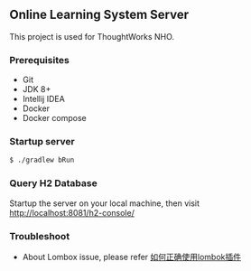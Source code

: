 ## Online Learning System Server

This project is used for ThoughtWorks NHO.

### Prerequisites
- Git
- JDK 8+
- Intellij IDEA
- Docker
- Docker compose


### Startup server

```bash
$ ./gradlew bRun
```

### Query H2 Database
Startup the server on your local machine, then visit <http://localhost:8081/h2-console/>


### Troubleshoot

- About Lombox issue, please refer [如何正确使用lombok插件](http://sjyuan.cc/troubleshoots/intellij#%E5%A6%82%E4%BD%95%E6%AD%A3%E7%A1%AE%E4%BD%BF%E7%94%A8lombok%E6%8F%92%E4%BB%B6)





